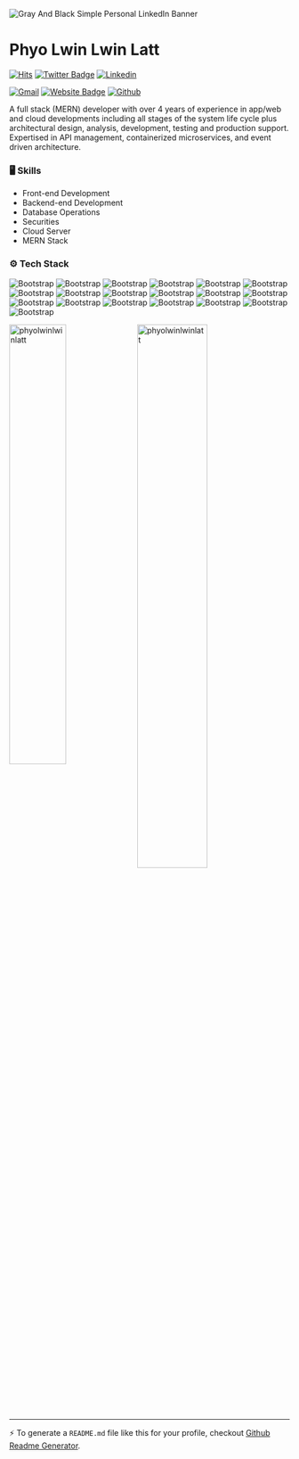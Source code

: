 ![Gray And Black  Simple Personal LinkedIn Banner](https://github.com/phyolwinlwinlatt/phyolwinlwinlatt/assets/51158711/9d283389-b096-42a0-96a3-4117268e9a3a)

# Phyo Lwin Lwin Latt

[![Hits](https://hits.seeyoufarm.com/api/count/incr/badge.svg?url=https%3A%2F%2Fgithub.com%2Fphyolwinlwinlatt%2Fphyolwinlwinlatt&count_bg=%2379C83D&title_bg=%23555555&icon=&icon_color=%23E7E7E7&title=Profile+Views&edge_flat=false)](https://hits.seeyoufarm.com)
[![Twitter Badge](https://img.shields.io/badge/-Twitter-1da1f2?labelColor=1da1f2&logo=twitter&logoColor=white&link=https://twitter.com/@PHYOLWIN19)](https://twitter.com/@PHYOLWIN19)
[![Linkedin](https://img.shields.io/badge/-LinkedIn-blue?style=flat&logo=Linkedin&logoColor=white)](https://www.linkedin.com/in/phyo-lwin-lwin-latt-b06baa187/)

[![Gmail](https://img.shields.io/badge/-Gmail-c14438?style=flat&logo=Gmail&logoColor=white)](mailto:phyolwinlwinlatt@gmail.com)
[![Website Badge](https://img.shields.io/badge/-Website-c14438?style=flat&logo=Google-Chrome&logoColor=white&link=https://github.com/phyolwinlwinlatt)](https://github.com/phyolwinlwinlatt)
[![Github](https://img.shields.io/github/followers/phyolwinlwinlatt?label=Follow&style=social)](https://github.com/phyolwinlwinlatt)

A full stack (MERN) developer with over 4 years of experience in app/web and cloud developments including all stages of the system life cycle plus architectural design, analysis, development, testing and production support. Expertised in API management, containerized microservices, and event driven architecture.

### 🖥 Skills

- Front-end Development
- Backend-end Development
- Database Operations
- Securities
- Cloud Server
- MERN Stack
### ⚙️ Tech Stack

![Bootstrap](https://img.shields.io/badge/-Node.js-05122A?style=flat-square&logo=Node.js&color=353535) ![Bootstrap](https://img.shields.io/badge/-Express.js-05122A?style=flat-square&logo=Express.js&color=353535) ![Bootstrap](https://img.shields.io/badge/-Nest.js-05122A?style=flat-square&logo=Nest.js&color=353535) ![Bootstrap](https://img.shields.io/badge/-React.js-05122A?style=flat-square&logo=React.js&color=353535) ![Bootstrap](https://img.shields.io/badge/-Next.js-05122A?style=flat-square&logo=Next.js&color=353535) ![Bootstrap](https://img.shields.io/badge/-MongoDB-05122A?style=flat-square&logo=MongoDB&color=353535) ![Bootstrap](https://img.shields.io/badge/-MySQL-05122A?style=flat-square&logo=MySQL&color=353535) ![Bootstrap](https://img.shields.io/badge/-PostgreSQL-05122A?style=flat-square&logo=PostgreSQL&color=353535) ![Bootstrap](https://img.shields.io/badge/-Redis-05122A?style=flat-square&logo=Redis&color=353535) ![Bootstrap](https://img.shields.io/badge/-REST-05122A?style=flat-square&logo=REST&color=353535) ![Bootstrap](https://img.shields.io/badge/-GraphQL-05122A?style=flat-square&logo=GraphQL&color=353535) ![Bootstrap](https://img.shields.io/badge/-Docker-05122A?style=flat-square&logo=Docker&color=353535) ![Bootstrap](https://img.shields.io/badge/-Kubernetes-05122A?style=flat-square&logo=Kubernetes&color=353535) ![Bootstrap](https://img.shields.io/badge/-AWS-05122A?style=flat-square&logo=AWS&color=353535) ![Bootstrap](https://img.shields.io/badge/-HTML-05122A?style=flat-square&logo=HTML&color=353535) ![Bootstrap](https://img.shields.io/badge/-CSS-05122A?style=flat-square&logo=CSS&color=353535) ![Bootstrap](https://img.shields.io/badge/-SASS-05122A?style=flat-square&logo=SASS&color=353535) ![Bootstrap](https://img.shields.io/badge/-TailwindCSS-05122A?style=flat-square&logo=TailwindCSS&color=353535) ![Bootstrap](https://img.shields.io/badge/-TypeScript-05122A?style=flat-square&logo=TypeScript&color=353535)

<div>
  <img width="45%" align="left" src="https://github-readme-stats.vercel.app/api/top-langs?username=phyolwinlwinlatt&show_icons=true&locale=en&layout=compact" alt="phyolwinlwinlatt" />
  <img width="50%"  src="https://github-readme-streak-stats.herokuapp.com/?user=phyolwinlwinlatt&" alt="phyolwinlwinlatt" />
</div>


---
:zap: To generate a `README.md` file like this for your profile, checkout [Github Readme Generator](https://hejazizo-github-profile-readme-srcstreamlit-app-i6skm7.streamlit.app/).
